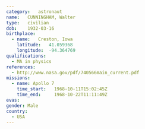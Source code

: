 ```yaml
---
category:	astronaut
name:	CUNNINGHAM, Walter
type:	civilian
dob:	1932-03-16
birthplace:
  - name:	Creston, Iowa
    latitude:	41.059368
    longitude:	-94.364769
qualifications:
  - MA in physics
references:
  - http://www.nasa.gov/pdf/740566main_current.pdf
missions:
  - name: Apollo 7
    time_start:   1968-10-11T15:02:45Z
    time_end:     1968-10-22T11:11:49Z
evas:
gender:	Male
country:
  - USA
---
```


